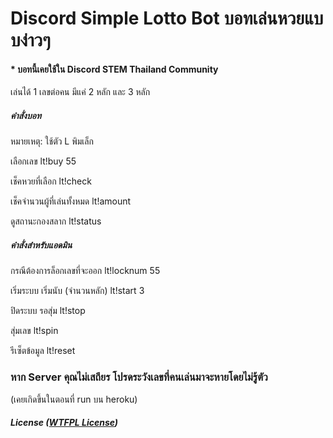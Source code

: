 # Discord Simple Lotto Bot บอทเล่นหวยแบบง่าวๆ

#### * บอทนี้เคยใช้ใน Discord STEM Thailand Community
เล่นได้ 1 เลขต่อคน มีแค่ 2 หลัก และ 3 หลัก

##### คำสั่งบอท
หมายเหตุ: ใช้ตัว L พิมเล็ก

เลือกเลข
lt!buy 55

เช็คหวยที่เลือก
lt!check

เช็คจำนวนผู้ที่เล่นทั้งหมด
lt!amount

ดูสถานะกองสลาก
lt!status

##### คำสั่งสำหรับแอดมิน

กรณีต้องการล็อกเลขที่จะออก
lt!locknum 55

เริ่มระบบ เริ่มนับ (จำนวนหลัก)
lt!start 3

ปิดระบบ รอสุ่ม
lt!stop

สุ่มเลข
lt!spin

รีเซ็ตข้อมูล
lt!reset

### หาก Server คุณไม่เสถียร โปรดระวังเลขที่คนเล่นมาจะหายโดยไม่รู้ตัว
(เคยเกิดขึ้นในตอนที่ run บน heroku)


##### License ([WTFPL License](https://en.wikipedia.org/wiki/WTFPL))
